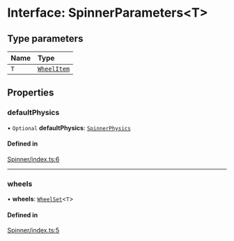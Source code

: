 # Interface: SpinnerParameters<T\>

## Type parameters

| Name | Type |
| :------ | :------ |
| `T` | [`WheelItem`](https://github.com/daniellacosse/idea-spinner/tree/main/packages/spinner/docs/README.md#wheelitem) |

## Properties

### defaultPhysics

• `Optional` **defaultPhysics**: [`SpinnerPhysics`](https://github.com/daniellacosse/idea-spinner/tree/main/packages/spinner/docs/interfaces/SpinnerPhysics.md)

#### Defined in

[Spinner/index.ts:6](https://github.com/daniellacosse/idea-spinner/blob/f12fe4a/packages/spinner/Spinner/index.ts#L6)

___

### wheels

• **wheels**: [`WheelSet`](https://github.com/daniellacosse/idea-spinner/tree/main/packages/spinner/docs/README.md#wheelset)<`T`\>

#### Defined in

[Spinner/index.ts:5](https://github.com/daniellacosse/idea-spinner/blob/f12fe4a/packages/spinner/Spinner/index.ts#L5)
